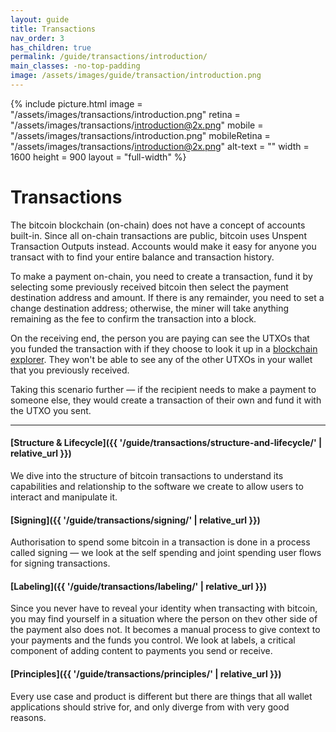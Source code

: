 ```yaml
---
layout: guide
title: Transactions
nav_order: 3
has_children: true
permalink: /guide/transactions/introduction/
main_classes: -no-top-padding
image: /assets/images/guide/transaction/introduction.png
---
```


{% include picture.html
   image = "/assets/images/transactions/introduction.png"
   retina = "/assets/images/transactions/introduction@2x.png"
   mobile = "/assets/images/transactions/introduction.png"
   mobileRetina = "/assets/images/transactions/introduction@2x.png"
   alt-text = ""
   width = 1600
   height = 900
   layout = "full-width"
%}

# Transactions

The bitcoin blockchain (on-chain) does not have a concept of accounts built-in. Since all on-chain transactions are public, bitcoin uses Unspent Transaction Outputs instead. Accounts would make it easy for anyone you transact with to find your entire balance and transaction history.

To make a payment on-chain, you need to create a transaction, fund it by selecting some previously received bitcoin then select the payment destination address and amount. If there is any remainder, you need to set a change destination address; otherwise, the miner will take anything remaining as the fee to confirm the transaction into a block.

On the receiving end, the person you are paying can see the UTXOs that you funded the transaction with if they choose to look it up in a [blockchain explorer](). They won't be able to see any of the other UTXOs in your wallet that you previously received.

Taking this scenario further — if the recipient needs to make a payment to someone else, they would create a transaction of their own and fund it with the UTXO you sent.

---

#### [Structure & Lifecycle]({{ '/guide/transactions/structure-and-lifecycle/' | relative_url }})

We dive into the structure of bitcoin transactions to understand its capabilities and relationship to the software we create to allow users to interact and manipulate it.

#### [Signing]({{ '/guide/transactions/signing/' | relative_url }})

Authorisation to spend some bitcoin in a transaction is done in a process called signing — we look at the self spending and joint spending user flows for signing transactions.

#### [Labeling]({{ '/guide/transactions/labeling/' | relative_url }})

Since you never have to reveal your identity when transacting with bitcoin, you may find yourself in a situation where the person on thev other side of the payment also does not. It becomes a manual process to give context to your payments and the funds you control. We look at labels, a critical component of adding content to payments you send or receive.

#### [Principles]({{ '/guide/transactions/principles/' | relative_url }})

Every use case and product is different but there are things that all wallet applications should strive for, and only diverge from with very good reasons.